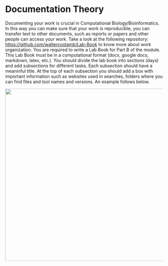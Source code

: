 # Documentation Theory

Documenting your work is crucial in Computational Biology/Bioinformatics. In this way you can make sure that your work is reproducible, you can transfer text to other documents, such as reports or papers and other people can access your work. Take a look at the following repository: https://github.com/waltercostamb/Lab-Book to know more about work organization. You are required to write a Lab Book for Part B of the module. This Lab Book must be in a computational format (docx, google docs, markdown, latex, etc.). You should divide the lab book into sections (days) and add subsections for different tasks. Each subsection should have a meaninful title. At the top of each subsection you should add a box with important information such as websites used in searches, folders where you can find files and tool names and versions. An example follows below.  

<img border="0" src="[https://github.com/waltercostamb/Lab-Book/blob/master/organization-framework.jpg](https://github.com/waltercostamb/course_viral-microbiology/blob/main/tutorials/lab_book.png)https://github.com/waltercostamb/course_viral-microbiology/blob/main/tutorials/lab_book.png?raw=true" width="550" />  
